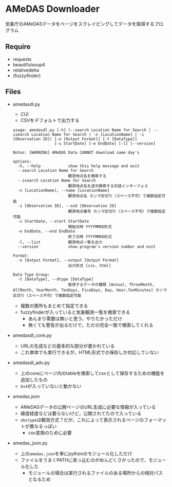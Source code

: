 # AMeDAS Downloader
気象庁のAMeDASデータをページをスクレイピングしてデータを取得するプログラム

## Require
- requests
- beautifulsoup4
- relativedelta
- (fuzzyfinder)

## Files
- amedasdl.py
  - CUI
  - CSVをデフォルトで出力する
  ```
  usage: amedasdl.py [-h] (--search Location Name for Search | --isearch Location Name for Search | -n [LocationName] | -i [Observation ID]) [-o [Output Format]] [-t [DataType]]
                    [-s StartDate] [-e EndDate] [-l] [--version]

  Notes: [WARNING] AMeDAS Data CANNOT download same day's

  options:
    -h, --help            show this help message and exit
    --search Location Name for Search
                          観測地点名を検索する
    --isearch Location Name for Search
                          観測地点名を逐次検索する対話インターフェス
    -n [LocationName], --name [LocationName]
                          観測地点名 カンマ区切り（スペース不可）で複数指定可能
    -i [Observation ID], --oid [Observation ID]
                          観測地点番号 カンマ区切り（スペース不可）で複数指定可能
    -s StartDate, --start StartDate
                          開始日時 YYYYMMDD形式
    -e EndDate, --end EndDate
                          終了日時 YYYYMMDD形式
    -l, --list            観測地点一覧を出力
    --version             show program's version number and exit

  Format:
    -o [Output Format], --output [Output Format]
                          出力形式 [csv, html]

  Data Type Group:
    -t [DataType], --dtype [DataType]
                          取得するデータの種類 [Annual, ThreeMonth, AllMonth, YearMonth, TenDays, FiceDays, Day, Hour,TenMinutes] カンマ区切り（スペース不可）で複数指定可能
  ```
  - 複数の箇所もまとめて指定できる
  - fuzzyfinderが入っていると気象観測一覧を検索できる
    - あんまり需要は無いと思う，やりたかっただけ
    - 無くても警告が出るだけで，ただの完全一致で検索してくれる

- amedasdl_core.py
  - URLの生成などの基本的な部分が書かれている
  - これ単体でも実行できるが，HTML形式での保存しか対応していない

- amedasdl_adv.py
  - 上のcoreにページ内のtableを検索してcsvとして保存するための機能を追加したもの
  - `bs4`が入っていないと動かない

- amedas.json
  - AMeDASデータの公開ページのURL生成に必要な情報が入っている
  - 緯度経度などは要らないけど，公開されてたので入っている
  - `obstype`は観測方式？だが，これによって表示されるページのフォーマットが異なるっぽい
    - csv変換のために必要
  
- amedas_json.py
  - 上の`amedas.json`を単にpythonのモジュール化しただけ
  - ファイルをうまくPATHに突っ込むのがめんどくさかったので，モジュール化した
    - モジュールの場合は実行されるファイルのある場所からの相対パスとなるため